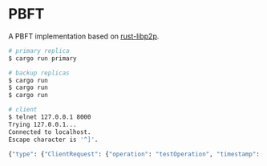 # PBFT

A PBFT implementation based on [rust-libp2p](https://github.com/libp2p/rust-libp2p).

```bash
# primary replica
$ cargo run primary

# backup replicas
$ cargo run 
$ cargo run 
$ cargo run 

# client
$ telnet 127.0.0.1 8000
Trying 127.0.0.1...
Connected to localhost.
Escape character is '^]'.

{"type": {"ClientRequest": {"operation": "testOperation", "timestamp": 1} } }
```
